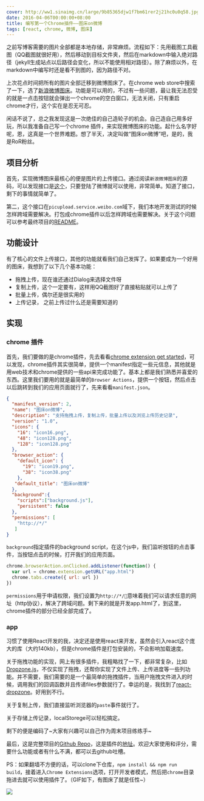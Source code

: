 ```yaml
---
cover: http://ww1.sinaimg.cn/large/9b85365djw1f7bm61rer2j21hc0u0q58.jpg
date: 2016-04-06T00:00:00+08:00
title: 编写第一个Chrome插件——图床on微博
tags: [react, chrome, 微博, 图床]
---
```

之前写博客需要的图片全部都是本地存储，非常麻烦。流程如下：先用截图工具截图（QQ截图就很好用），然后移动到目标文件夹，然后在markdown中输入绝对路径（jekyll生成站点以后路径会变化，所以不能使用相对路径）。除了麻烦以外，在markdown中编写时还是看不到图的，因为路径不对。

上次花点时间把所有的图片全部迁移到微博图床了。在chrome web store中搜索了一下，选了[新浪微博图床](https://chrome.google.com/webstore/detail/%E6%96%B0%E6%B5%AA%E5%BE%AE%E5%8D%9A%E5%9B%BE%E5%BA%8A/fdfdnfpdplfbbnemmmoklbfjbhecpnhf?utm_source=chrome-ntp-icon)。功能是可以用的，不过有一些问题，最让我无法忍受的就是一点击按钮就会弹出一个chrome的空白窗口，无法关闭，只有重启chrome才行，这个实在是忍无可忍。

闲话不说了，总之我发现这是一次绝佳的自己造轮子的机会。自己造自己用多好玩，所以我准备自己写一个chrome 插件，来实现微博图床的功能。起什么名字好呢，恩，这真是一个世界难题。想了半天，决定叫做“图床on微博”吧，是的，我是RoR粉丝。

<!--more-->

## 项目分析

首先，实现微博图床最核心的便是图片的上传接口。通过阅读`新浪微博图床`的源码，可以发现接口是[这个](http://picupload.service.weibo.com/interface)，只要登陆了微博就可以使用，非常简单。知道了接口，剩下的事情就简单了。

第二，这个接口在`picupload.service.weibo.com`域下，我们本地开发测试的时候怎样跨域需要解决。打包成chrome插件以后怎样跨域也需要解决。关于这个问题可以参考最终项目的[README](https://github.com/fate-lovely/pic-on-weibo)。

## 功能设计

有了核心的文件上传接口，其他的功能就看我们自己发挥了。如果要成为一个好用的图床，我想到了以下几个基本功能：

- 拖拽上传，现在谁还通过Dialog来选择文件呀
- 复制上传，这个一定要有，这样用QQ截图好了直接粘贴就可以上传了
- 批量上传，偶尔还是很实用的
- 上传记录， 之前上传过什么还是需要知道的

## 实现

### chrome 插件

首先，我们要做的是chrome插件，先去看看[chrome extension get started](https://developer.chrome.com/extensions/getstarted)，可以发现，chrome插件其实很简单，提供一个manifest指定一些元信息，其他就是用web技术和chrome提供的一些api来完成功能了。基本上都是我们熟悉并喜爱的东西。这里我们要用的就是最简单的`Browser Actions`，提供一个按钮，然后点击以后跳转到我们的应用页面就行了，先来看看`manifest.json`。


```json
{
  "manifest_version": 2,
  "name": "图床on微博",
  "description": "支持拖拽上传，复制上传，批量上传以及浏览上传历史记录",
  "version": "1.0",
  "icons": {
    "16": "icon16.png",
    "48": "icon128.png",
    "128": "icon128.png"
  },
  "browser_action": {
    "default_icon": {
      "19": "icon19.png",
      "38": "icon38.png"
    },
   "default_title": "图床on微博"
  },
  "background":{
    "scripts":["background.js"],
    "persistent": false
  },
  "permissions": [
    "http://*/"
   ]
}
```

`background`指定插件的background script，在这个js中，我们监听按钮的点击事件，当按钮点击的时候，打开我们的应用页面。

```javascript
chrome.browserAction.onClicked.addListener(function() {
  var url = chrome.extension.getURL("app.html")
  chrome.tabs.create({ url: url })
})
```

`permissions`用于申请权限，我们设置为`http://*/`意味着我们可以请求任意的网址（http协议），解决了跨域问题。剩下来的就是开发app.html了，到这里，chrome插件的部分已经全部完成了。

### app

习惯了使用React开发的我，决定还是使用react来开发，虽然会引入react这个庞大的库（大约140kb），但是chrome插件是打包安装的，不会影响加载速度。

关于拖拽功能的实现，网上有很多插件，我粗略找了一下，都非常复杂，比如[Dropzone.js](http://www.dropzonejs.com/)，不仅实现了拖拽，还帮你实现了文件上传、上传进度等一些列功能。并不需要，我们需要的是一个最简单的拖拽插件，当用户拖拽文件进入的时候，调用我们的回调函数并且传递files参数就行了。幸运的是，我找到了[react-dropzone](https://github.com/okonet/react-dropzone)。好用到不行。

关于复制上传，我们直接监听浏览器的`paste`事件就行了。

关于存储上传记录，localStorege可以轻松搞定。

剩下的便是编码了~大家有兴趣可以自己作为周末项目练练手~

最后，这是完整项目的[Github Repo](https://github.com/fate-lovely/pic-on-weibo)，这是插件的[地址](https://chrome.google.com/webstore/detail/%E5%9B%BE%E5%BA%8Aon%E5%BE%AE%E5%8D%9A/opblldeehobgiedgjgamaklagilmkagc/related)。欢迎大家使用和评分，需要什么功能或者有什么不满，都可以去github吐槽。

PS：如果翻墙不方便的话，可以clone下仓库，`npm install && npm run build`，接着进入`Chrome Extensions`选项，打开开发者模式，然后把`chrome`目录拖进去就可以使用插件了。（GIF如下，有图床了就是任性~）

![](http://ww4.sinaimg.cn/large/9b85365djw1f2twd1698tg21a90p51ky.gif)
